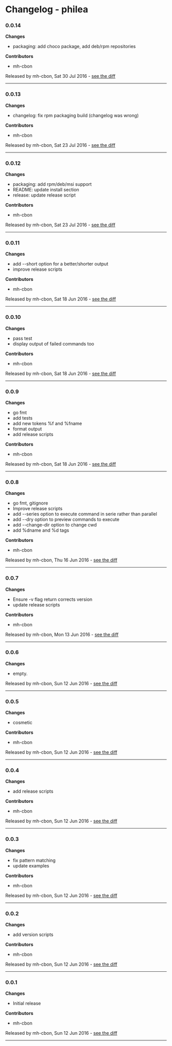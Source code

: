# Changelog - philea

### 0.0.14

__Changes__

- packaging: add choco package, add deb/rpm repositories

__Contributors__

- mh-cbon

Released by mh-cbon, Sat 30 Jul 2016 -
[see the diff](https://github.com/mh-cbon/philea/compare/0.0.13...0.0.14#diff)
______________

### 0.0.13

__Changes__

- changelog: fix rpm packaging build (changelog was wrong)

__Contributors__

- mh-cbon

Released by mh-cbon, Sat 23 Jul 2016 -
[see the diff](https://github.com/mh-cbon/philea/compare/0.0.12...0.0.13#diff)
______________

### 0.0.12

__Changes__

- packaging: add rpm/deb/msi support
- README: update install section
- release: update release script

__Contributors__

- mh-cbon

Released by mh-cbon, Sat 23 Jul 2016 -
[see the diff](https://github.com/mh-cbon/philea/compare/0.0.11...0.0.12#diff)
______________

### 0.0.11

__Changes__

- add --short option for a better/shorter output
- improve release scripts

__Contributors__

- mh-cbon

Released by mh-cbon, Sat 18 Jun 2016 -
[see the diff](https://github.com/mh-cbon/philea/compare/0.0.10...0.0.11#diff)
______________

### 0.0.10

__Changes__

- pass test
- display output of failed commands too

__Contributors__

- mh-cbon

Released by mh-cbon, Sat 18 Jun 2016 -
[see the diff](https://github.com/mh-cbon/philea/compare/0.0.9...0.0.10#diff)
______________

### 0.0.9

__Changes__

- go fmt
- add tests
- add new tokens %f and %fname
- format output
- add release scripts

__Contributors__

- mh-cbon

Released by mh-cbon, Sat 18 Jun 2016 -
[see the diff](https://github.com/mh-cbon/philea/compare/0.0.8...0.0.9#diff)
______________

### 0.0.8

__Changes__

- go fmt, gitignore
- Improve release scripts
- add --series option to execute command in serie rather than parallel
- add --dry option to preview commands to execute
- add --change-dir option to change cwd
- add %dname and %d tags

__Contributors__

- mh-cbon

Released by mh-cbon, Thu 16 Jun 2016 -
[see the diff](https://github.com/mh-cbon/philea/compare/0.0.7...0.0.8#diff)
______________

### 0.0.7

__Changes__

- Ensure -v flag return corrects version
- update release scripts

__Contributors__

- mh-cbon

Released by mh-cbon, Mon 13 Jun 2016 -
[see the diff](https://github.com/mh-cbon/philea/compare/0.0.6...0.0.7#diff)
______________

### 0.0.6

__Changes__

- empty.

Released by mh-cbon, Sun 12 Jun 2016 -
[see the diff](https://github.com/mh-cbon/philea/compare/0.0.5...0.0.6#diff)
______________

### 0.0.5

__Changes__

- cosmetic

__Contributors__

- mh-cbon

Released by mh-cbon, Sun 12 Jun 2016 -
[see the diff](https://github.com/mh-cbon/philea/compare/0.0.4...0.0.5#diff)
______________

### 0.0.4

__Changes__

- add release scripts

__Contributors__

- mh-cbon

Released by mh-cbon, Sun 12 Jun 2016 -
[see the diff](https://github.com/mh-cbon/philea/compare/0.0.3...0.0.4#diff)
______________

### 0.0.3

__Changes__

- fix pattern matching
- update examples

__Contributors__

- mh-cbon

Released by mh-cbon, Sun 12 Jun 2016 -
[see the diff](https://github.com/mh-cbon/philea/compare/0.0.2...0.0.3#diff)
______________

### 0.0.2

__Changes__

- add version scripts

__Contributors__

- mh-cbon

Released by mh-cbon, Sun 12 Jun 2016 -
[see the diff](https://github.com/mh-cbon/philea/compare/0.0.1...0.0.2#diff)
______________

### 0.0.1

__Changes__

- Initial release

__Contributors__

- mh-cbon

Released by mh-cbon, Sun 12 Jun 2016 -
[see the diff](https://github.com/mh-cbon/philea/compare/8bcf2fe3bfb6d52c80386a54c771ba02a261e4c0...0.0.1#diff)
______________


